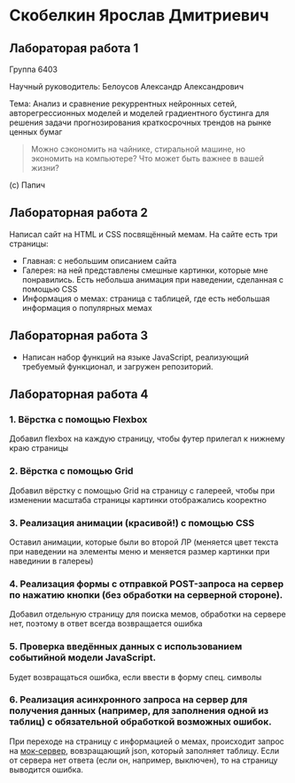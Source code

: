 # Скобелкин Ярослав Дмитриевич

## Лабораторая работа 1
Группа 6403

Научный руководитель: Белоусов Александр Александрович

Тема: Анализ и сравнение рекуррентных нейронных сетей, авторегрессионных моделей и моделей градиентного бустинга для решения задачи прогнозирования краткосрочных трендов на рынке ценных бумаг

> Можно сэкономить на чайнике, стиральной машине, но экономить на компьютере? Что может быть важнее в вашей жизни?

(c) Папич

## Лабораторная работа 2 

Написал сайт на HTML и CSS посвящённый мемам. На сайте есть три страницы:
- Главная: с небольшим описанием сайта
- Галерея: на ней представлены смешные картинки, которые мне понравились. Есть небольша анимация при наведении, сделанная с помощью CSS
- Информация о мемах: страница с таблицей, где есть небольшая информация о популярных мемах

## Лабораторная работа 3
- Написан набор функций на языке JavaScript, реализующий требуемый функционал, и загружен репозиторий.

## Лабораторная работа 4

### 1.	Вёрстка с помощью Flexbox
Добавил flexbox на каждую страницу, чтобы футер прилегал к нижнему краю страницы
### 2.	Вёрстка с помощью Grid
Добавил вёрстку с помощью Grid на страницу с галереей, чтобы при изменении масштаба страницы картинки отображались кооректно
### 3.	Реализация анимации (красивой!) с помощью CSS
Оставил анимации, которые были во второй ЛР (меняется цвет текста при наведении на элементы меню и меняется размер картинки при навединии в галереы)
### 4.	Реализация формы с отправкой POST-запроса на сервер по нажатию кнопки (без обработки на серверной стороне).
Добавил отдельную страницу для поиска мемов, обработки на сервере нет, поэтому в ответ всегда возвращается ошибка
### 5.	Проверка введённых данных с использованием событийной модели JavaScript.
Будет возвращаться ошибка, если ввести в форму спец. символы
### 6.	Реализация асинхронного запроса на сервер для получения данных (например, для заполнения одной из таблиц) с обязательной обработкой возможных ошибок.
При переходе на страницу с информацией о мемах, происходит запрос на [мок-сервер](https://github.com/ajoelp/mock-json-server), вовзращающий json, который заполняет таблицу. Если от сервера нет ответа (если он, например, выключен), то на страницу выводится ошибка.
